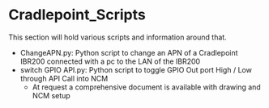 # Cradlepoint_Scripts
This section will hold various scripts and information around that.

- ChangeAPN.py: Python script to change an APN of a Cradlepoint IBR200 connected with a pc to the LAN of the IBR200
- switch GPIO API.py: Python script to toggle GPIO Out port High / Low through API Call into NCM
  - At request a comprehensive document is available with drawing and NCM setup
